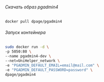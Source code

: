 ###### Скачать образ pgadmin4
`docker pull dpage/pgadmin4`

###### Запуск контейнера 
```sh
sudo docker run -d \
-p 5050:80 \
--name pgadmin4-dev \
--net=UniHelper_network \
-e "PGADMIN_DEFAULT_EMAIL=email@mail.com" \
-e "PGADMIN_DEFAULT_PASSWORD=password" \
dpage/pgadmin4
```